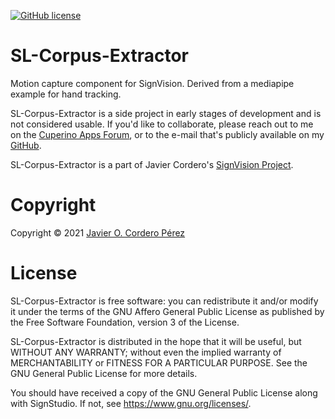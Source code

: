 [![GitHub license](https://img.shields.io/badge/license-GPL2-blue.svg)](https://raw.githubusercontent.com/Cuperino/SL-Corpus-Extractor/main/LICENSE)

SL-Corpus-Extractor
=========

Motion capture component for SignVision. Derived from a mediapipe example for hand tracking.

SL-Corpus-Extractor is a side project in early stages of development and is not considered usable. If you'd like to collaborate, please reach out to me on the [Cuperino Apps Forum](https://forum.cuperino.com), or to the e-mail that's publicly available on my [GitHub](https://github.com/Cuperino/).

SL-Corpus-Extractor is a part of Javier Cordero's [SignVision Project](http://signvision.org).

# Copyright
Copyright © 2021 [Javier O. Cordero Pérez](https://javiercordero.info)

# License
SL-Corpus-Extractor is free software: you can redistribute it and/or modify
it under the terms of the GNU Affero General Public License as published by
the Free Software Foundation, version 3 of the License.

SL-Corpus-Extractor is distributed in the hope that it will be useful,
but WITHOUT ANY WARRANTY; without even the implied warranty of
MERCHANTABILITY or FITNESS FOR A PARTICULAR PURPOSE.  See the
GNU General Public License for more details.

You should have received a copy of the GNU General Public License
along with SignStudio.  If not, see <https://www.gnu.org/licenses/>.

